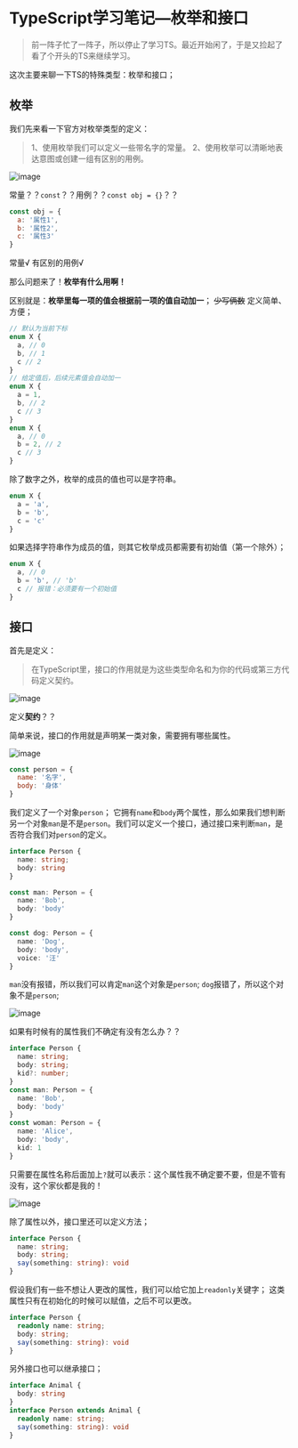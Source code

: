 # TypeScript学习笔记—枚举和接口

> 前一阵子忙了一阵子，所以停止了学习TS。最近开始闲了，于是又捡起了看了个开头的TS来继续学习。

这次主要来聊一下TS的特殊类型：枚举和接口；

## 枚举

我们先来看一下官方对枚举类型的定义：
> 1、使用枚举我们可以定义一些带名字的常量。 
> 2、使用枚举可以清晰地表达意图或创建一组有区别的用例。 

![image](https://p1-jj.byteimg.com/tos-cn-i-t2oaga2asx/gold-user-assets/2019/6/12/16b4ac48791dfcd9~tplv-t2oaga2asx-image.image)

常量？？`const`？？用例？？`const obj = {}`？？
```js
const obj = {
  a: '属性1',
  b: '属性2',
  c: '属性3'
}
```
常量√
有区别的用例√

那么问题来了！**枚举有什么用啊！**

区别就是：**枚举里每一项的值会根据前一项的值自动加一**；
~~少写俩数~~ 定义简单、方便；
```ts
// 默认为当前下标
enum X {
  a, // 0
  b, // 1
  c // 2
}
// 给定值后，后续元素值会自动加一
enum X {
  a = 1,
  b, // 2
  c // 3
}
enum X {
  a, // 0
  b = 2, // 2
  c // 3
}
```
除了数字之外，枚举的成员的值也可以是字符串。
```ts
enum X {
  a = 'a',
  b = 'b',
  c = 'c'
}
```
如果选择字符串作为成员的值，则其它枚举成员都需要有初始值（第一个除外）；
```ts
enum X {
  a, // 0
  b = 'b', // 'b'
  c // 报错：必须要有一个初始值
}
```

## 接口

首先是定义：
> 在TypeScript里，接口的作用就是为这些类型命名和为你的代码或第三方代码定义契约。

![image](https://p1-jj.byteimg.com/tos-cn-i-t2oaga2asx/gold-user-assets/2019/6/12/16b4ac4879306f69~tplv-t2oaga2asx-image.image)

定义**契约**？？



简单来说，接口的作用就是声明某一类对象，需要拥有哪些属性。

![image](https://p1-jj.byteimg.com/tos-cn-i-t2oaga2asx/gold-user-assets/2019/6/12/16b4ac48796c9725~tplv-t2oaga2asx-image.image)

```js
const person = {
  name: '名字',
  body: '身体'
}
```

我们定义了一个对象`person`；
它拥有`name`和`body`两个属性，那么如果我们想判断另一个对象`man`是不是`person`。我们可以定义一个接口，通过接口来判断`man`，是否符合我们对`person`的定义。

```ts
interface Person {
  name: string;
  body: string
}

const man: Person = {
  name: 'Bob',
  body: 'body'
}

const dog: Person = {
  name: 'Dog',
  body: 'body',
  voice: '汪'
} 
```
`man`没有报错，所以我们可以肯定`man`这个对象是`person`;
`dog`报错了，所以这个对象不是`person`;

![image](https://p1-jj.byteimg.com/tos-cn-i-t2oaga2asx/gold-user-assets/2019/6/12/16b4ac487988880b~tplv-t2oaga2asx-image.image)

如果有时候有的属性我们不确定有没有怎么办？？

```ts
interface Person {
  name: string;
  body: string;
  kid?: number;
}
const man: Person = {
  name: 'Bob',
  body: 'body'
}
const woman: Person = {
  name: 'Alice',
  body: 'body',
  kid: 1
} 
```

只需要在属性名称后面加上`?`就可以表示：这个属性我不确定要不要，但是不管有没有，这个家伙都是我的！

![image](https://p1-jj.byteimg.com/tos-cn-i-t2oaga2asx/gold-user-assets/2019/6/12/16b4ac487b2f71a8~tplv-t2oaga2asx-image.image)

除了属性以外，接口里还可以定义方法；

```ts
interface Person {
  name: string;
  body: string;
  say(something: string): void
}
```
假设我们有一些不想让人更改的属性，我们可以给它加上`readonly`关键字；
这类属性只有在初始化的时候可以赋值，之后不可以更改。

```ts
interface Person {
  readonly name: string;
  body: string;
  say(something: string): void
}
```

另外接口也可以继承接口；
```ts
interface Animal {
  body: string
}
interface Person extends Animal {
  readonly name: string;
  say(something: string): void
}
```
